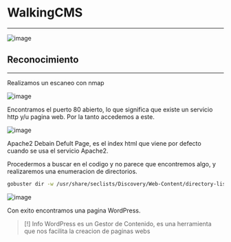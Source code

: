 <h1>WalkingCMS</h1>
<hr>

![image](https://github.com/user-attachments/assets/5cc1132d-f3cf-4faf-a761-11e365515ce4)

<h2>Reconocimiento</h2>
<hr>
Realizamos un escaneo con nmap

<br>

![image](https://github.com/user-attachments/assets/594a29cc-1674-47fe-ab74-c0edabe559e1)

Encontramos el puerto 80 abierto, lo que significa que existe un servicio http y/u pagina web.
Por la tanto accedemos a este.

![image](https://github.com/user-attachments/assets/65e56ea0-f959-423b-8759-aab8fbcfb42e)

Apache2 Debain Defult Page, es el index html que viene por defecto cuando se usa el servicio Apache2.

Procedermos a buscar en el codigo y no parece que encontremos algo, y realizaremos una enumeracion de directorios.
```bash
gobuster dir -w /usr/share/seclists/Discovery/Web-Content/directory-list-2.3-medium.txt -u http://172.17.0.2/ -t 100 -x php,html,git,js
```

![image](https://github.com/user-attachments/assets/153142ab-a095-445a-927e-d9727a209f4c)

Con exito encontramos una pagina WordPress.

>[!] Info
>WordPress es un Gestor de Contenido, es una herramienta que nos facilita la creacion de paginas webs
